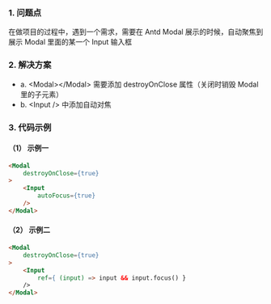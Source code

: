 ### 1. 问题点
在做项目的过程中，遇到一个需求，需要在 Antd Modal 展示的时候，自动聚焦到展示 Modal 里面的某一个 Input 输入框

### 2. 解决方案
- a. \<Modal>\</Modal> 需要添加 destroyOnClose 属性（关闭时销毁 Modal 里的子元素）
- b. \<Input /> 中添加自动对焦

### 3. 代码示例
#### （1） 示例一
```html
<Modal
    destroyOnClose={true}
>
    <Input
        autoFocus={true}
    />
</Modal>
```

#### （2） 示例二
```html
<Modal
    destroyOnClose={true}
>
    <Input
        ref={ (input) => input && input.focus() }
    />
</Modal>
```